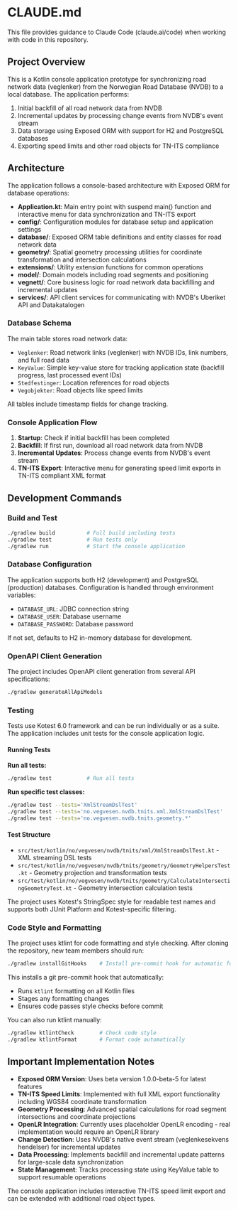 # CLAUDE.md

This file provides guidance to Claude Code (claude.ai/code) when working with code in this repository.

## Project Overview

This is a Kotlin console application prototype for synchronizing road network data (veglenker) from the Norwegian Road Database (NVDB) to a local database. The application performs:

1. Initial backfill of all road network data from NVDB
2. Incremental updates by processing change events from NVDB's event stream
3. Data storage using Exposed ORM with support for H2 and PostgreSQL databases
4. Exporting speed limits and other road objects for TN-ITS compliance

## Architecture

The application follows a console-based architecture with Exposed ORM for database operations:

- **Application.kt**: Main entry point with suspend main() function and interactive menu for data synchronization and TN-ITS export
- **config/**: Configuration modules for database setup and application settings
- **database/**: Exposed ORM table definitions and entity classes for road network data
- **geometry/**: Spatial geometry processing utilities for coordinate transformation and intersection calculations
- **extensions/**: Utility extension functions for common operations
- **model/**: Domain models including road segments and positioning
- **vegnett/**: Core business logic for road network data backfilling and incremental updates
- **services/**: API client services for communicating with NVDB's Uberiket API and Datakatalogen

### Database Schema

The main table stores road network data:

- `Veglenker`: Road network links (veglenker) with NVDB IDs, link numbers, and full road data
- `KeyValue`: Simple key-value store for tracking application state (backfill progress, last processed event IDs)
- `Stedfestinger`: Location references for road objects
- `Vegobjekter`: Road objects like speed limits

All tables include timestamp fields for change tracking.

### Console Application Flow

1. **Startup**: Check if initial backfill has been completed
2. **Backfill**: If first run, download all road network data from NVDB
3. **Incremental Updates**: Process change events from NVDB's event stream
4. **TN-ITS Export**: Interactive menu for generating speed limit exports in TN-ITS compliant XML format

## Development Commands

### Build and Test

```bash
./gradlew build          # Full build including tests
./gradlew test           # Run tests only
./gradlew run            # Start the console application
```

### Database Configuration

The application supports both H2 (development) and PostgreSQL (production) databases. Configuration is handled through environment variables:

- `DATABASE_URL`: JDBC connection string
- `DATABASE_USER`: Database username
- `DATABASE_PASSWORD`: Database password

If not set, defaults to H2 in-memory database for development.

### OpenAPI Client Generation

The project includes OpenAPI client generation from several API specifications:

```bash
./gradlew generateAllApiModels
```

### Testing

Tests use Kotest 6.0 framework and can be run individually or as a suite. The application includes unit tests for the console application logic.

#### Running Tests

**Run all tests:**

```bash
./gradlew test           # Run all tests
```

**Run specific test classes:**

```bash
./gradlew test --tests='XmlStreamDslTest'                               # Run by class name pattern
./gradlew test --tests='no.vegvesen.nvdb.tnits.xml.XmlStreamDslTest'    # Run by full qualified class name
./gradlew test --tests='no.vegvesen.nvdb.tnits.geometry.*'             # Run all tests in package
```

#### Test Structure

- `src/test/kotlin/no/vegvesen/nvdb/tnits/xml/XmlStreamDslTest.kt` - XML streaming DSL tests
- `src/test/kotlin/no/vegvesen/nvdb/tnits/geometry/GeometryHelpersTest.kt` - Geometry projection and transformation tests
- `src/test/kotlin/no/vegvesen/nvdb/tnits/geometry/CalculateIntersectingGeometryTest.kt` - Geometry intersection calculation tests

The project uses Kotest's StringSpec style for readable test names and supports both JUnit Platform and Kotest-specific filtering.

### Code Style and Formatting

The project uses ktlint for code formatting and style checking. After cloning the repository, new team members should run:

```bash
./gradlew installGitHooks    # Install pre-commit hook for automatic formatting
```

This installs a git pre-commit hook that automatically:

- Runs `ktlint` formatting on all Kotlin files
- Stages any formatting changes
- Ensures code passes style checks before commit

You can also run ktlint manually:

```bash
./gradlew ktlintCheck        # Check code style
./gradlew ktlintFormat       # Format code automatically
```

## Important Implementation Notes

- **Exposed ORM Version**: Uses beta version 1.0.0-beta-5 for latest features
- **TN-ITS Speed Limits**: Implemented with full XML export functionality including WGS84 coordinate transformation
- **Geometry Processing**: Advanced spatial calculations for road segment intersections and coordinate projections
- **OpenLR Integration**: Currently uses placeholder OpenLR encoding - real implementation would require an OpenLR library
- **Change Detection**: Uses NVDB's native event stream (veglenkesekvens hendelser) for incremental updates
- **Data Processing**: Implements backfill and incremental update patterns for large-scale data synchronization
- **State Management**: Tracks processing state using KeyValue table to support resumable operations

The console application includes interactive TN-ITS speed limit export and can be extended with additional road object types.
